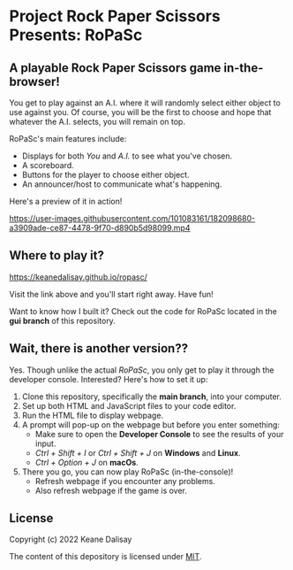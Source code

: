 # Project Rock Paper Scissors Presents: RoPaSc

## A playable Rock Paper Scissors game in-the-browser!

You get to play against an A.I. where it will randomly select either object to use against you. Of course, you will be the first to choose and hope that whatever the A.I. selects, you will remain on top.

RoPaSc's main features include:

* Displays for both *You* and *A.I.* to see what you've chosen.
* A scoreboard.
* Buttons for the player to choose either object.
* An announcer/host to communicate what's happening.

Here's a preview of it in action!

https://user-images.githubusercontent.com/101083161/182098680-a3909ade-ce87-4478-9f70-d890b5d98099.mp4

## Where to play it?

https://keanedalisay.github.io/ropasc/

Visit the link above and you'll start right away. Have fun!

Want to know how I built it? Check out the code for RoPaSc located in the **gui branch** of this repository.

## Wait, there is another version??

Yes. Though unlike the actual *RoPaSc*, you only get to play it through the developer console. Interested? Here's how to set it up: 

1. Clone this repository, specifically the **main branch**, into your computer. 
2. Set up both HTML and JavaScript files to your code editor.
3. Run the HTML file to display webpage.
4. A prompt will pop-up on the webpage but before you enter something:
    * Make sure to open the **Developer Console** to see the results of your input.
    * *Ctrl + Shift + I* or *Ctrl + Shift + J* on **Windows** and **Linux**.
    * *Ctrl + Option + J* on **macOs**.
5. There you go, you can now play RoPaSc (in-the-console)! 
    * Refresh webpage if you encounter any problems.
    * Also refresh webpage if the game is over.

## License

Copyright (c) 2022 Keane Dalisay

The content of this depository is licensed under <a href="LICENSE">MIT</a>.
